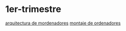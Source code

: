 # 1er-trimestre

[arquitectura de mordenadores](https://github.com/jjksimp/1er-trimestre/blob/main/arquitectura%20de%20ordenadores.md)
[montaje de ordenadores](https://github.com/jjksimp/1er-trimestre/blob/main/Desmontaje%20de%20ordenador.md)
